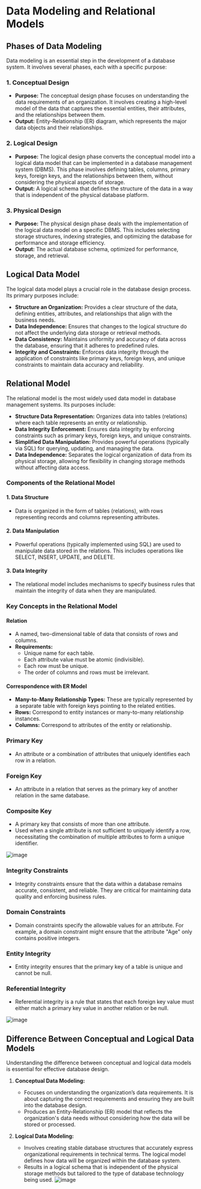 # Data Modeling and Relational Models

## Phases of Data Modeling
  Data modeling is an essential step in the development of a database system. It involves several phases, each with a specific purpose:

### 1. Conceptual Design
   - **Purpose:** The conceptual design phase focuses on understanding the data requirements of an organization. It involves creating a high-level model of the data that captures the essential entities, their attributes, and the relationships between them.
   - **Output:** Entity-Relationship (ER) diagram, which represents the major data objects and their relationships.

### 2. Logical Design
   - **Purpose:** The logical design phase converts the conceptual model into a logical data model that can be implemented in a database management system (DBMS). This phase involves defining tables, columns, primary keys, foreign keys, and the relationships between them, without considering the physical aspects of storage.
   - **Output:** A logical schema that defines the structure of the data in a way that is independent of the physical database platform.

### 3. Physical Design
   - **Purpose:** The physical design phase deals with the implementation of the logical data model on a specific DBMS. This includes selecting storage structures, indexing strategies, and optimizing the database for performance and storage efficiency.
   - **Output:** The actual database schema, optimized for performance, storage, and retrieval.

## Logical Data Model

The logical data model plays a crucial role in the database design process. Its primary purposes include:

- **Structure an Organization:** Provides a clear structure of the data, defining entities, attributes, and relationships that align with the business needs.
- **Data Independence:** Ensures that changes to the logical structure do not affect the underlying data storage or retrieval methods.
- **Data Consistency:** Maintains uniformity and accuracy of data across the database, ensuring that it adheres to predefined rules.
- **Integrity and Constraints:** Enforces data integrity through the application of constraints like primary keys, foreign keys, and unique constraints to maintain data accuracy and reliability.

## Relational Model

The relational model is the most widely used data model in database management systems. Its purposes include:

- **Structure Data Representation:** Organizes data into tables (relations) where each table represents an entity or relationship.
- **Data Integrity Enforcement:** Ensures data integrity by enforcing constraints such as primary keys, foreign keys, and unique constraints.
- **Simplified Data Manipulation:** Provides powerful operations (typically via SQL) for querying, updating, and managing the data.
- **Data Independence:** Separates the logical organization of data from its physical storage, allowing for flexibility in changing storage methods without affecting data access.

### Components of the Relational Model

#### 1. Data Structure
   - Data is organized in the form of tables (relations), with rows representing records and columns representing attributes.

#### 2. Data Manipulation
   - Powerful operations (typically implemented using SQL) are used to manipulate data stored in the relations. This includes operations like SELECT, INSERT, UPDATE, and DELETE.

#### 3. Data Integrity
   - The relational model includes mechanisms to specify business rules that maintain the integrity of data when they are manipulated.

### Key Concepts in the Relational Model

#### Relation
   - A named, two-dimensional table of data that consists of rows and columns.
   - **Requirements:** 
     - Unique name for each table.
     - Each attribute value must be atomic (indivisible).
     - Each row must be unique.
     - The order of columns and rows must be irrelevant.

#### Correspondence with ER Model
   - **Many-to-Many Relationship Types:** These are typically represented by a separate table with foreign keys pointing to the related entities.
   - **Rows:** Correspond to entity instances or many-to-many relationship instances.
   - **Columns:** Correspond to attributes of the entity or relationship.

### Primary Key
   - An attribute or a combination of attributes that uniquely identifies each row in a relation.

### Foreign Key
   - An attribute in a relation that serves as the primary key of another relation in the same database.

### Composite Key
   - A primary key that consists of more than one attribute.
   - Used when a single attribute is not sufficient to uniquely identify a row, necessitating the combination of multiple attributes to form a unique identifier.

![image](https://github.com/user-attachments/assets/b03be86b-a723-4e08-a06f-d61f95cd27ec)

### Integrity Constraints
  - Integrity constraints ensure that the data within a database remains accurate, consistent, and reliable. They are critical for maintaining data quality and enforcing business rules.

### Domain Constraints
   - Domain constraints specify the allowable values for an attribute. For example, a domain constraint might ensure that the attribute "Age" only contains positive integers.

### Entity Integrity
   - Entity integrity ensures that the primary key of a table is unique and cannot be null. 

### Referential Integrity
   - Referential integrity is a rule that states that each foreign key value must either match a primary key value in another relation or be null. 

![image](https://github.com/user-attachments/assets/e494e1d2-e245-4162-9fc8-1d0eddfa18f2)

## Difference Between Conceptual and Logical Data Models

Understanding the difference between conceptual and logical data models is essential for effective database design.

1. **Conceptual Data Modeling:**
   - Focuses on understanding the organization’s data requirements. It is about capturing the correct requirements and ensuring they are built into the database design.
   - Produces an Entity-Relationship (ER) model that reflects the organization's data needs without considering how the data will be stored or processed.

2. **Logical Data Modeling:**
   - Involves creating stable database structures that accurately express organizational requirements in technical terms. The logical model defines how data will be organized within the database system.
   - Results in a logical schema that is independent of the physical storage methods but tailored to the type of database technology being used.
![image](https://github.com/user-attachments/assets/ec35348a-5997-45df-a471-16f95cda34ed)
